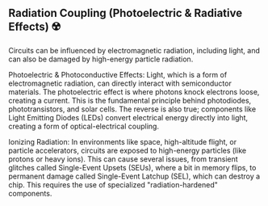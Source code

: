 ## Radiation Coupling (Photoelectric & Radiative Effects) ☢️
Circuits can be influenced by electromagnetic radiation, including light, and can also be damaged by high-energy particle radiation.

Photoelectric & Photoconductive Effects: Light, which is a form of electromagnetic radiation, can directly interact with semiconductor materials. The photoelectric effect is where photons knock electrons loose, creating a current. This is the fundamental principle behind photodiodes, phototransistors, and solar cells. The reverse is also true; components like Light Emitting Diodes (LEDs) convert electrical energy directly into light, creating a form of optical-electrical coupling.

Ionizing Radiation: In environments like space, high-altitude flight, or particle accelerators, circuits are exposed to high-energy particles (like protons or heavy ions). This can cause several issues, from transient glitches called Single-Event Upsets (SEUs), where a bit in memory flips, to permanent damage called Single-Event Latchup (SEL), which can destroy a chip. This requires the use of specialized "radiation-hardened" components.